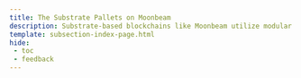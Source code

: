 ```yaml
---
title: The Substrate Pallets on Moonbeam
description: Substrate-based blockchains like Moonbeam utilize modular components to encapsulate specific functionalities. Explore these modules and their interfaces.
template: subsection-index-page.html
hide: 
 - toc
 - feedback
---
```

